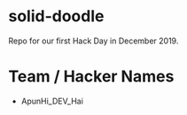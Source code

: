# solid-doodle
Repo for our first Hack Day in December 2019.

# Team / Hacker Names
 * ApunHi_DEV_Hai
